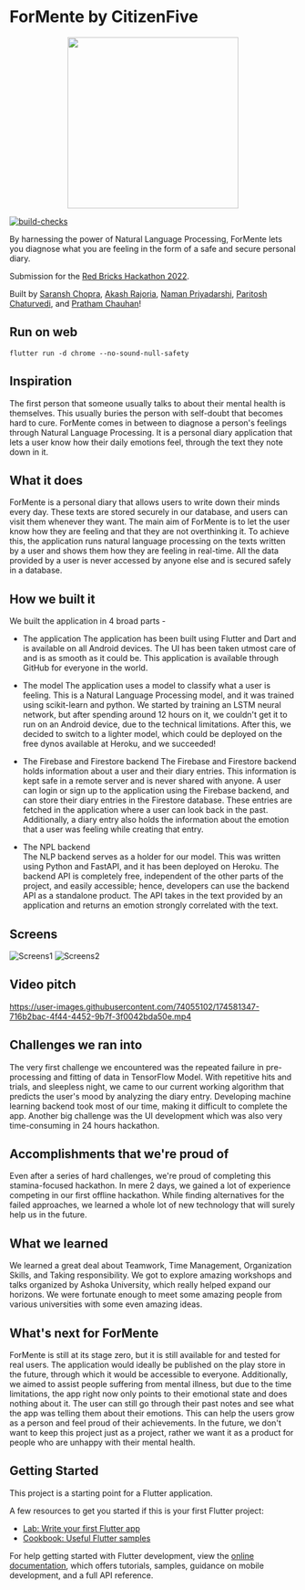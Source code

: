 # ForMente by CitizenFive

<p align="center">

  <img src="https://user-images.githubusercontent.com/77211855/174463614-67e3461b-6351-4307-be7a-10e1465b7e64.png" height=300/>
</p>

[![build-checks](https://github.com/Saransh-cpp/ForMente/actions/workflows/ci.yml/badge.svg)](https://github.com/Saransh-cpp/ForMente/actions/workflows/ci.yml)

By harnessing the power of Natural Language Processing, ForMente lets you diagnose what you are feeling in the form of a safe and secure personal diary.

Submission for the [Red Bricks Hackathon 2022](https://devpost.com/software/formente).

Built by [Saransh Chopra](https://github.com/Saransh-cpp), [Akash Rajoria](https://github.com/rajoriaakash), [Naman Priyadarshi](https://github.com/Naman-Priyadarshi), [Paritosh Chaturvedi](https://github.com/ooparitoshoo), and [Pratham Chauhan](https://github.com/ooprathamm)!

## Run on web
```flutter
flutter run -d chrome --no-sound-null-safety
```

## Inspiration
The first person that someone usually talks to about their mental health is themselves. This usually buries the person with self-doubt that becomes hard to cure. ForMente comes in between to diagnose a person's feelings through Natural Language Processing. It is a personal diary application that lets a user know how their daily emotions feel, through the text they note down in it.

## What it does
ForMente is a personal diary that allows users to write down their minds every day. These texts are stored securely in our database, and users can visit them whenever they want. The main aim of ForMente is to let the user know how they are feeling and that they are not overthinking it. To achieve this, the application runs natural language processing on the texts written by a user and shows them how they are feeling in real-time. All the data provided by a user is never accessed by anyone else and is secured safely in a database.

## How we built it
We built the application in 4 broad parts -

- The application
The application has been built using Flutter and Dart and is available on all Android devices. The UI has been taken utmost care of and is as smooth as it could be. This application is available through GitHub for everyone in the world.

- The model
The application uses a model to classify what a user is feeling. This is a Natural Language Processing model, and it was trained using scikit-learn and python. We started by training an LSTM neural network, but after spending around 12 hours on it, we couldn't get it to run on an Android device, due to the technical limitations. After this, we decided to switch to a lighter model, which could be deployed on the free dynos available at Heroku, and we succeeded!

- The Firebase and Firestore backend
The Firebase and Firestore backend holds information about a user and their diary entries. This information is kept safe in a remote server and is never shared with anyone. A user can login or sign up to the application using the Firebase backend, and can store their diary entries in the Firestore database. These entries are fetched in the application where a user can look back in the past. Additionally, a diary entry also holds the information about the emotion that a user was feeling while creating that entry.

- The NPL backend  
The NLP backend serves as a holder for our model. This was written using Python and FastAPI, and it has been deployed on Heroku. The backend API is completely free, independent of the other parts of the project, and easily accessible; hence, developers can use the backend API as a standalone product. The API takes in the text provided by an application and returns an emotion strongly correlated with the text.

## Screens
![Screens1](https://user-images.githubusercontent.com/74055102/174467290-9d5d125d-165c-45ff-9e5e-243d85bd16d5.png)
![Screens2](https://user-images.githubusercontent.com/74055102/174467292-c9985e47-b3d6-4fb9-988b-7c0c6951ea13.png)

## Video pitch
https://user-images.githubusercontent.com/74055102/174581347-716b2bac-4f44-4452-9b7f-3f0042bda50e.mp4

## Challenges we ran into
The very first challenge we encountered was the repeated failure in pre-processing and fitting of data in TensorFlow Model. With repetitive hits and trials, and sleepless night, we came to our current working algorithm that predicts the user's mood by analyzing the diary entry. Developing machine learning backend took most of our time, making it difficult to complete the app. Another big challenge was the UI development which was also very time-consuming in 24 hours hackathon.

## Accomplishments that we're proud of
Even after a series of hard challenges, we're proud of completing this stamina-focused hackathon. In mere 2 days, we gained a lot of experience competing in our first offline hackathon. While finding alternatives for the failed approaches, we learned a whole lot of new technology that will surely help us in the future.

## What we learned
We learned a great deal about Teamwork, Time Management, Organization Skills, and Taking responsibility. We got to explore amazing workshops and talks organized by Ashoka University, which really helped expand our horizons. We were fortunate enough to meet some amazing people from various universities with some even amazing ideas.

## What's next for ForMente
ForMente is still at its stage zero, but it is still available for and tested for real users. The application would ideally be published on the play store in the future, through which it would be accessible to everyone. Additionally, we aimed to assist people suffering from mental illness, but due to the time limitations, the app right now only points to their emotional state and does nothing about it. The user can still go through their past notes and see what the app was telling them about their emotions. This can help the users grow as a person and feel proud of their achievements. In the future, we don't want to keep this project just as a project, rather we want it as a product for people who are unhappy with their mental health.

## Getting Started

This project is a starting point for a Flutter application.

A few resources to get you started if this is your first Flutter project:

- [Lab: Write your first Flutter app](https://docs.flutter.dev/get-started/codelab)
- [Cookbook: Useful Flutter samples](https://docs.flutter.dev/cookbook)

For help getting started with Flutter development, view the
[online documentation](https://docs.flutter.dev/), which offers tutorials,
samples, guidance on mobile development, and a full API reference.
